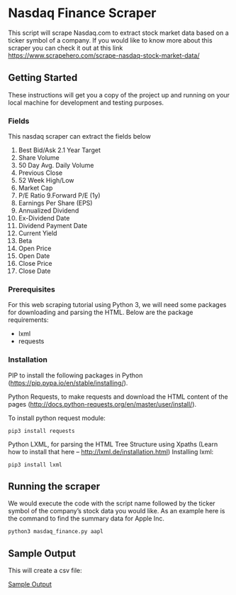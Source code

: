 # Nasdaq Finance Scraper
This script will scrape Nasdaq.com to extract stock market data based on a ticker symbol of a company. If you would like to know more about
this scraper you can check it out at this link https://www.scrapehero.com/scrape-nasdaq-stock-market-data/

## Getting Started

These instructions will get you a copy of the project up and running on your local machine for development and testing purposes.

### Fields 

This nasdaq scraper can extract the fields below

1. Best Bid/Ask
2.1 Year Target
3. Share Volume
4. 50 Day Avg. Daily Volume
5. Previous Close
6. 52 Week High/Low
7. Market Cap
8. P/E Ratio
9.Forward P/E (1y)
10. Earnings Per Share (EPS)
11. Annualized Dividend
12. Ex-Dividend Date
13. Dividend Payment Date
14. Current Yield
15. Beta
16. Open Price
17. Open Date
18. Close Price
19. Close Date

### Prerequisites

For this web scraping tutorial using Python 3, we will need some packages for downloading and parsing the HTML. 
Below are the package requirements:

 - lxml
 - requests

### Installation

PIP to install the following packages in Python (https://pip.pypa.io/en/stable/installing/).

Python Requests, to make requests and download the HTML content of the pages (http://docs.python-requests.org/en/master/user/install/).

To install python request module:

```
pip3 install requests
```

Python LXML, for parsing the HTML Tree Structure using Xpaths (Learn how to install that here – http://lxml.de/installation.html)
Installing lxml:

```
pip3 install lxml
```

## Running the scraper
We would execute the code with the script name followed by the ticker symbol of the company’s stock data you would like. As an example
here is the command to find the summary data for Apple Inc. 

```
python3 masdaq_finance.py aapl
```
## Sample Output

This will create a csv file:

[Sample Output]()
 
 
